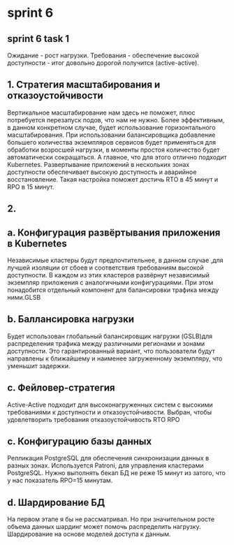 # sprint 6 
## sprint 6 task 1
Ожидание - рост нагрузки.
Требования - обеспечение высокой доступности - итог довольно дорогой получится (active-active). 
## 1. Стратегия масштабирования и отказоустойчивости
Вертикальное масштабирование нам здесь не поможет, плюс потребуется перезапуск подов, что нам не нужно.
Более эффективным, в данном конкретном случае, будет использование горизонтального масштабирования. При использовании балансировщика добавление большего количества экземпляров сервисов будет применяться для обработки возросшей нагрузки, в моменты простоя количество будет автоматически сокращаться. А главное, что для этого отлично подходит Kubernetes. 
Развертывание приложений в нескольких зонах доступности обеспечивает высокую доступность и аварийное восстановление. Такая настройка поможет достичь RTO в 45 минут и RPO в 15 минут.

## 2.
## a. Конфигурация развёртывания приложения в Kubernetes
Независимые кластеры будут предпочтительнее, в данном случае ,для лучшей изоляции от сбоев и соответствия требованиям высокой доступности.
В каждом из этих кластеров развёрнут независимый экземпляр приложения с аналогичными конфигурациями. 
При этом понадобится отдельный компонент для балансировки трафика между ними.GLSB

## b. Баллансировка нагрузки
Будет использован глобальный балансировщик нагрузки (GSLB)для распределения трафика между различными регионами и зонами доступности. 
Это гарантированный вариант, что пользователи будут направлены к ближайшему и наименее загруженному экземпляру, что уменьшит задержки.
## c. Фейловер-стратегия
Active-Active подходит для высоконагруженных систем с высокими требованиями к доступности и отказоустойчивости. 
Выбран, чтобы удовлетворить требования отказоустойчивость RTO RPO
## c. Конфигурацию базы данных
Репликация PostgreSQL для обеспечения синхронизации данных в разных зонах. Используется Patroni, для управления кластерами PostgreSQL.
Нужно выполнять бекап БД не реже 15 минут из затого, что у нас показатель RPO=15 минутам.
## d. Шардирование БД
На первом этапе я бы не рассматривал.
Но при значительном росте объема данных шардинг может помочь распределить нагрузку.
Шардирование на основе моделей доступа к данным. 

